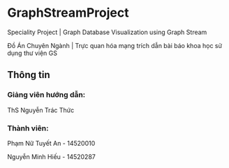 # GraphStreamProject
Speciality Project | Graph Database Visualization using Graph Stream

Đồ Án Chuyên Ngành | Trực quan hóa mạng trích dẫn bài báo khoa học sử dụng thư viện GS

## Thông tin
### Giảng viên hướng dẫn:
ThS Nguyễn Trác Thức

### Thành viên:
Phạm Nữ Tuyết An - 14520010

Nguyễn Minh Hiếu - 14520287
